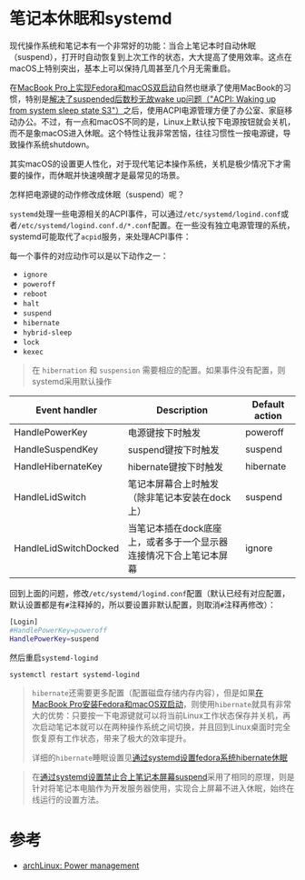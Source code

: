 # 笔记本休眠和systemd

现代操作系统和笔记本有一个非常好的功能：当合上笔记本时自动休眠（suspend），打开时自动恢复到上次工作的状态，大大提高了使用效率。这点在macOS上特别突出，基本上可以保持几周甚至几个月无需重启。

在[MacBook Pro上实现Fedora和macOS双启动](../../redhat/fedora/multiboot_fedora_and_macOS)自然也继承了使用MacBook的习惯，特别是[解决了suspended后数秒无故wake up问题（"ACPI: Waking up from system sleep state S3"）](acpi_wake_up_system_sleep_state_s3)之后，使用ACPI电源管理方便了办公室、家庭移动办公。不过，有一点和macOS不同的是，Linux上默认按下电源按钮就会关机，而不是象macOS进入休眠。这个特性让我非常苦恼，往往习惯性一按电源键，导致操作系统shutdown。

其实macOS的设置更人性化，对于现代笔记本操作系统，关机是极少情况下才需要的操作，而休眠并快速唤醒才是最常见的场景。

怎样把电源键的动作修改成休眠（suspend）呢？

`systemd`处理一些电源相关的ACPI事件，可以通过`/etc/systemd/logind.conf`或者`/etc/systemd/logind.conf.d/*.conf`配置。在一些没有独立电源管理的系统，systemd可能取代了`acpid`服务，来处理ACPI事件：

每一个事件的对应动作可以是以下动作之一：

* `ignore`
* `poweroff`
* `reboot`
* `halt`
* `suspend`
* `hibernate`
* `hybrid-sleep`
* `lock`
* `kexec`

> 在 `hibernation` 和 `suspension` 需要相应的配置。如果事件没有配置，则systemd采用默认操作

| Event handler | Description | Default action |
| ---- | ---- | ---- |
| HandlePowerKey | 电源键按下时触发 | poweroff |
| HandleSuspendKey | suspend键按下时触发 | suspend |
| HandleHibernateKey | hibernate键按下时触发 | hibernate |
| HandleLidSwitch | 笔记本屏幕合上时触发（除非笔记本安装在dock上）| suspend |
| HandleLidSwitchDocked | 当笔记本插在dock底座上，或者多于一个显示器连接情况下合上笔记本屏幕 | ignore |

回到上面的问题，修改`/etc/systemd/logind.conf`配置（默认已经有对应配置，默认设置都是有`#`注释掉的，所以要设置非默认配置，则取消`#`注释再修改）：

```bash
[Login]
#HandlePowerKey=poweroff
HandlePowerKey=suspend
```

然后重启`systemd-logind`

```bash
systemctl restart systemd-logind
```

> `hibernate`还需要更多配置（配置磁盘存储内存内容），但是如果[在MacBook Pro安装Fedora和macOS双启动](../../redhat/fedora/multiboot_fedora_and_macOS)，则使用`hibernate`就具有非常大的优势：只要按一下电源键就可以将当前Linux工作状态保存并关机，再次启动笔记本就可以在两种操作系统之间切换，并且回到Linux桌面时完全恢复原有工作状态，带来了极大的效率提升。
>
> 详细的`hibernate`睡眠设置见[通过systemd设置fedora系统hibernate休眠](../../redhat/system_administration/systemd/hibernate_with_fedora_in_laptop)

> 在[通过systemd设置禁止合上笔记本屏幕suspend](../../redhat/system_administration/systemd/disable_suspend_when_close_laptop_lid)采用了相同的原理，则是针对将笔记本电脑作为开发服务器使用，实现合上屏幕不进入休眠，始终在线运行的设置方法。

# 参考

* [archLinux: Power management](https://wiki.archlinux.org/index.php/Power_management)